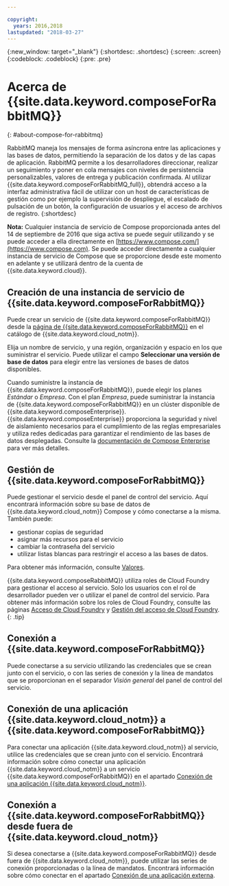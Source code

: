 ```yaml
---

copyright:
  years: 2016,2018
lastupdated: "2018-03-27"
---
```


{:new_window: target="_blank"}
{:shortdesc: .shortdesc}
{:screen: .screen}
{:codeblock: .codeblock}
{:pre: .pre}

# Acerca de {{site.data.keyword.composeForRabbitMQ}}
{: #about-compose-for-rabbitmq}

RabbitMQ maneja los mensajes de forma asíncrona entre las aplicaciones y las bases de datos, permitiendo la separación de los datos y de las capas de aplicación. RabbitMQ permite a los desarrolladores direccionar, realizar un seguimiento y poner en cola mensajes con niveles de persistencia personalizables, valores de entrega y publicación confirmada. Al utilizar {{site.data.keyword.composeForRabbitMQ_full}}, obtendrá acceso a la interfaz administrativa fácil de utilizar con un host de características de gestión como por ejemplo la supervisión de despliegue, el escalado de pulsación de un botón, la configuración de usuarios y el acceso de archivos de registro.
{:shortdesc}

**Nota:** Cualquier instancia de servicio de Compose proporcionada antes del 14 de septiembre de 2016 que siga activa se puede seguir utilizando y se puede acceder a ella directamente en [https://www.compose.com/](https://www.compose.com). Se puede acceder directamente a cualquier instancia de servicio de Compose que se proporcione desde este momento en adelante y se utilizará dentro de la cuenta de {{site.data.keyword.cloud}}.

## Creación de una instancia de servicio de {{site.data.keyword.composeForRabbitMQ}}

Puede crear un servicio de {{site.data.keyword.composeForRabbitMQ}} desde la [página de {{site.data.keyword.composeForRabbitMQ}}](https://console.{DomainName}/catalog/services/compose-for-rabbitmq/) en el catálogo de {{site.data.keyword.cloud_notm}}.

Elija un nombre de servicio, y una región, organización y espacio en los que suministrar el servicio. Puede utilizar el campo **Seleccionar una versión de base de datos** para elegir entre las versiones de bases de datos disponibles.

Cuando suministre la instancia de {{site.data.keyword.composeForRabbitMQ}}, puede elegir los planes *Estándar* o *Empresa*. Con el plan *Empresa*, puede suministrar la instancia de {{site.data.keyword.composeForRabbitMQ}} en un clúster disponible de {{site.data.keyword.composeEnterprise}}. {{site.data.keyword.composeEnterprise}} proporciona la seguridad y nivel de aislamiento necesarios para el cumplimiento de las reglas empresariales y utiliza redes dedicadas para garantizar el rendimiento de las bases de datos desplegadas. Consulte la [documentación de Compose Enterprise](../ComposeEnterprise/index.html) para ver más detalles.

## Gestión de {{site.data.keyword.composeForRabbitMQ}}

Puede gestionar el servicio desde el panel de control del servicio. Aquí encontrará información sobre su base de datos de {{site.data.keyword.cloud_notm}} Compose y cómo conectarse a la misma. También puede:
- gestionar copias de seguridad 
- asignar más recursos para el servicio 
- cambiar la contraseña del servicio
- utilizar listas blancas para restringir el acceso a las bases de datos. 

Para obtener más información, consulte [Valores](./dashboard-settings.html).

{{site.data.keyword.composeRabbitMQ}} utiliza roles de Cloud Foundry para gestionar el acceso al servicio. Solo los usuarios con el rol de desarrollador pueden ver o utilizar el panel de control del servicio. Para obtener más información sobre los roles de Cloud Foundry, consulte las páginas [Acceso de Cloud Foundry](https://console.bluemix.net/docs/iam/cfaccess.html#cfaccess) y [Gestión del acceso de Cloud Foundry](https://console.bluemix.net/docs/iam/mngcf.html#mngcf).
{: .tip}

## Conexión a {{site.data.keyword.composeForRabbitMQ}}

Puede conectarse a su servicio utilizando las credenciales que se crean junto con el servicio, o con las series de conexión y la línea de mandatos que se proporcionan en el separador *Visión general* del panel de control del servicio.

## Conexión de una aplicación {{site.data.keyword.cloud_notm}} a {{site.data.keyword.composeForRabbitMQ}}

Para conectar una aplicación {{site.data.keyword.cloud_notm}} al servicio, utilice las credenciales que se crean junto con el servicio. Encontrará información sobre cómo conectar una aplicación {{site.data.keyword.cloud_notm}} a un servicio {{site.data.keyword.composeForRabbitMQ}} en el apartado [Conexión de una aplicación {{site.data.keyword.cloud_notm}}](./connecting-bluemix-app.html).

## Conexión a {{site.data.keyword.composeForRabbitMQ}} desde fuera de {{site.data.keyword.cloud_notm}}

Si desea conectarse a {{site.data.keyword.composeForRabbitMQ}} desde fuera de {{site.data.keyword.cloud_notm}}, puede utilizar las series de conexión proporcionadas o la línea de mandatos. Encontrará información sobre cómo conectar en el apartado [Conexión de una aplicación externa](./connecting-external.html).

